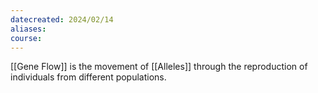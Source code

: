 ```yaml
---
datecreated: 2024/02/14
aliases: 
course:
---
```

[[Gene Flow]] is the movement of [[Alleles]] through the reproduction of individuals from different populations.